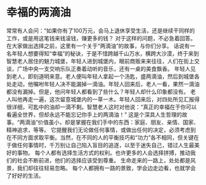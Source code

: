 # 幸福的两滴油

常常有人会问：“如果你有了100万元，会马上退休享受生活，还是继续干同样的工作，或是用这笔钱来钱滚钱，赚更多的钱？ 对于这样的问题，不必急着回答。在大家做出选择之前，这里有一个关于“两滴油”的故事，与你们分享。 话说有一名年轻人想要得知“幸福”的秘诀，于是不惜跨越千山万水，横跨大沙漠，终于来到智慧老人居住的魅力城堡，年轻人进到城堡内，眼前商贩来来往往，人们在街上交谈，广场中央一支交响乐队正奏着动听的音乐，还有一桌的美食飘香。 年轻人见到老人，即刻道明来意。老人便叫年轻人拿起一个汤匙，盛两滴油，然后到城堡各处走动，他嘱咐年轻人决不能漏掉一滴油。年轻人回来后，老人一看，果然一滴油都没有漏掉。但是，他问年轻人都看到了些什么？年轻人却什么印象都没有。 老人叫他再走一遍，这次留意城堡内的一草一木。年轻人回来后，对四处所见汇报得很详细，可匙中的油却一滴不剩。智慧老人这时对他说：“真正的幸福在于你可以看遍全世界，但却永远不能忘记你手上的两滴油！” 这是个深具人生哲理的故事。“两滴油”价值虽小，却是掌握在我们手中的东西：家庭、朋友、亲情、国家、精神追求，等等。 它提醒我们无论做任何事情，或做出任何的决定，必须考虑到在不同方面求取平衡。当然，在不同的人的平衡技巧和“功力”各不相同，但关键在于做任何事情时，千万别让自己陷入盲目的追逐，以至于迷失自己，错过人生最美好的事物。 每个人都有选择生活方式的权利。也许更多的人会选择拼搏，推动我们的社会不断前进，他们的选择应该受到尊重。 生命走来的一路上，处处都是风景，我们却往往轻易忽略。 每个人都拥有一路的景致，学会边走边看，也就学会了好好的生活。 

 